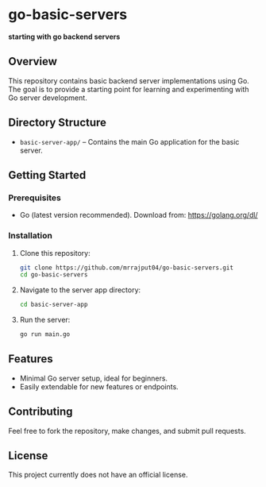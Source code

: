 # go-basic-servers

**starting with go backend servers**

## Overview

This repository contains basic backend server implementations using Go. The goal is to provide a starting point for learning and experimenting with Go server development.

## Directory Structure

- `basic-server-app/` – Contains the main Go application for the basic server.

## Getting Started

### Prerequisites

- Go (latest version recommended). Download from: https://golang.org/dl/

### Installation

1. Clone this repository:
   ```sh
   git clone https://github.com/mrrajput04/go-basic-servers.git
   cd go-basic-servers
   ```

2. Navigate to the server app directory:
   ```sh
   cd basic-server-app
   ```

3. Run the server:
   ```sh
   go run main.go
   ```

## Features

- Minimal Go server setup, ideal for beginners.
- Easily extendable for new features or endpoints.

## Contributing

Feel free to fork the repository, make changes, and submit pull requests.

## License

This project currently does not have an official license.
